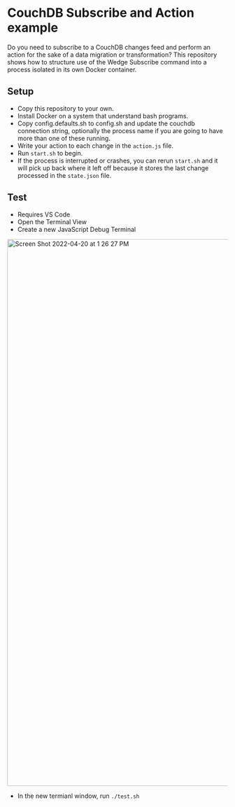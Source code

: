 # CouchDB Subscribe and Action example

Do you need to subscribe to a CouchDB changes feed and perform an action for the sake of a data migration or transformation? This repository shows how to structure use of the Wedge Subscribe command into a process isolated in its own Docker container.

## Setup 
- Copy this repository to your own.
- Install Docker on a system that understand bash programs.
- Copy config.defaults.sh to config.sh and update the couchdb connection string, optionally the process name if you are going to have more than one of these running.
- Write your action to each change in the `action.js` file.
- Run `start.sh` to begin. 
- If the process is interrupted or crashes, you can rerun `start.sh` and it will pick up back where it left off because it stores the last change processed in the `state.json` file.

## Test
- Requires VS Code
- Open the Terminal View
- Create a new JavaScript Debug Terminal

<img width="1249" alt="Screen Shot 2022-04-20 at 1 26 27 PM" src="https://user-images.githubusercontent.com/8252364/164288229-cb41817e-9531-4176-b402-8e38412ef4c8.png">

- In the new termianl window, run `./test.sh`
